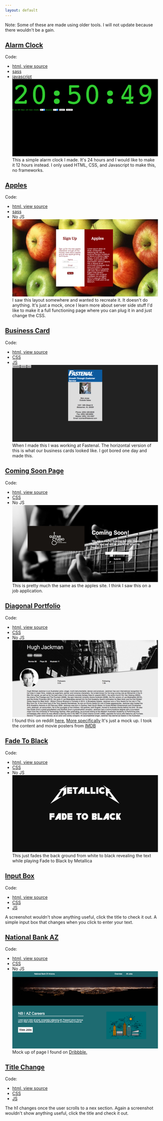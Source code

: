 ```yaml
---
layout: default
---
```


Note: Some of these are made using older tools. I will not update because there wouldn't be a gain. 

## [Alarm Clock](alarmClock/index.html)
Code:

+ [html, view source](alarmClock/index.html)
+ [sass](alarmClock/css/main.scss)
+ [javascript](alarmClock/js/script.js)
![screenshot](alarmClock/screen.png)
This a simple alarm clock I made. It's 24 hours and I would like to make it 12 hours instead. I only used HTML, CSS, and Javascript to make this, no frameworks.

## [Apples](apples/index.html)
Code: 

+ [html, view source](apples/index.html)
+ [sass](apples/css/main.scss)
+ No JS
![screenshot](apples/screen.png)
I saw this layout somewhere and wanted to recreate it. It doesn't do anything. It's just a mock, once I learn more about server side stuff I'd like to make it a full functioning page where you can plug it in and just change the CSS.

## [Business Card](businessCard/index.html)
Code: 

+ [html, view source](businessCard/index.html)
+ [CSS](businessCard/styles.css)
+ [JS](businessCard/main.js)
![screenshot](businessCard/screen.png)
When I made this I was working at Fastenal. The horizontal version of this is what our business cards looked like. I got bored one day and made this.

## [Coming Soon Page](coming-soon/index.html)
Code: 

+ [html, view source](coming-soon/index.html)
+ [CSS](coming-soon/css/main.css)
+ No JS
![screenshot](coming-soon/screen.png)
This is pretty much the same as the apples site. I think I saw this on a job application.

## [Diagonal Portfolio](diagonal-portfolio/src/index.html)
Code: 

+ [html, view source](diagonal-portfolio/src/index.html)
+ [CSS](diagonal-portfolio/src/css/main.scss)
+ No JS
![screenshot](diagonal-portfolio/screen.png)
I found this on reddit [here.](https://stories.uplabs.com/can-you-code-this-ui-concept-9e4ba76b437e#.anazk8doj)
 [More specifically](https://material.uplabs.com/posts/diagonallayout-library)
It's just a mock up. I took the content and movie posters from [IMDB](http://www.imdb.com/name/nm0413168/?ref_=nmbio_bio_nm)

## [Fade To Black](fadeToBlack/index.html)
Code: 

+ [html, view source](fadeToBlack/index.html)
+ [CSS](fadeToBlack/style.css)
+ No JS
![screenshot](fadeToBlack/screen.png)
This just fades the back ground from white to black revealing the text while playing Fade to Black by Metallica

## [Input Box](inputBox/index.html)
Code: 

+ [html, view source](inputBox/index.html)
+ [CSS](inputBox/css/main.scss)
+ [JS](inputBox/script.js)

A screenshot wouldn't show anything useful, click the title to check it out.
A simple input box that changes when you click to enter your text.

## [National Bank AZ](national-bank-az/index.html)
Code: 

+ [html, view source](national-bank-az/index.html)
+ [CSS](national-bank-az/css/main.scss)
+ No JS
![screenshot](national-bank-az/screen.png)
Mock up of page I found on [Dribbble.](https://dribbble.com/shots/2388752-National-Bank-of-Arizona-Material-Design-Concept)

## [Title Change](title-change/index.html)
Code: 

+ [html, view source](title-change/index.html)
+ [CSS](title-change/main.css)
+ [JS](title-change/script.js)

The h1 changes once the user scrolls to a nex section.
Again a screenshot wouldn't show anything useful, click the title and check it out.